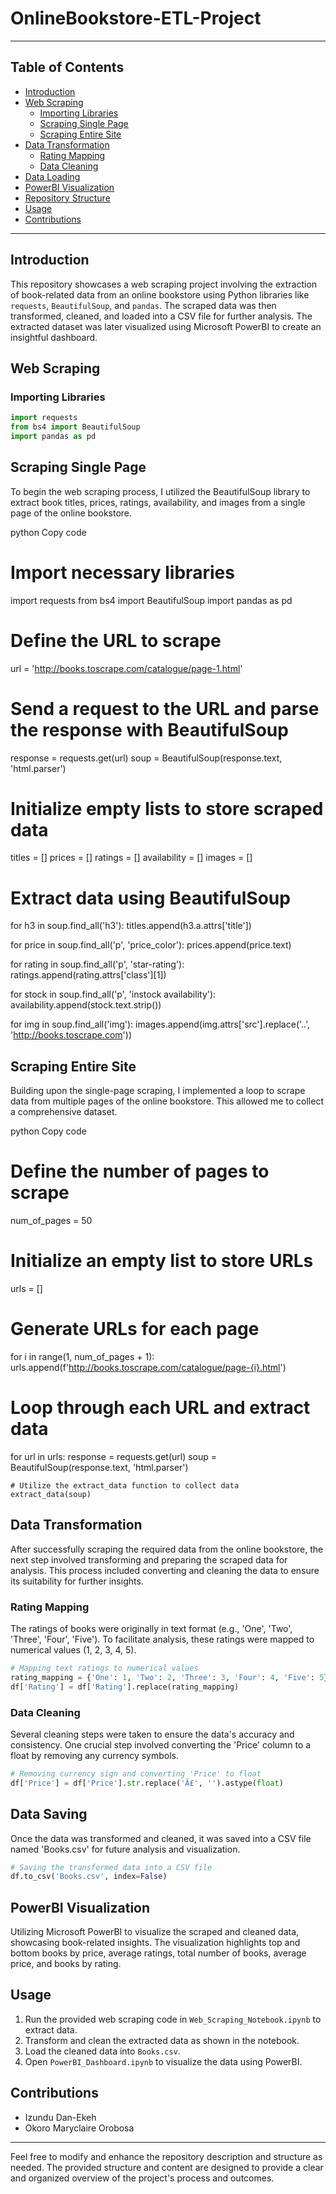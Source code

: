 # OnlineBookstore-ETL-Project

---

## Table of Contents
- [Introduction](#introduction)
- [Web Scraping](#web-scraping)
  - [Importing Libraries](#importing-libraries)
  - [Scraping Single Page](#scraping-single-page)
  - [Scraping Entire Site](#scraping-entire-site)
- [Data Transformation](#data-transformation)
  - [Rating Mapping](#rating-mapping)
  - [Data Cleaning](#data-cleaning)
- [Data Loading](#data-loading)
- [PowerBI Visualization](#powerbi-visualization)
- [Repository Structure](#repository-structure)
- [Usage](#usage)
- [Contributions](#contributions)

---

## Introduction
This repository showcases a web scraping project involving the extraction of book-related data from an online bookstore using Python libraries like `requests`, `BeautifulSoup`, and `pandas`. The scraped data was then transformed, cleaned, and loaded into a CSV file for further analysis. The extracted dataset was later visualized using Microsoft PowerBI to create an insightful dashboard.

## Web Scraping
### Importing Libraries
```python
import requests
from bs4 import BeautifulSoup
import pandas as pd
```

## Scraping Single Page
To begin the web scraping process, I utilized the BeautifulSoup library to extract book titles, prices, ratings, availability, and images from a single page of the online bookstore.

python
Copy code
# Import necessary libraries
import requests
from bs4 import BeautifulSoup
import pandas as pd

# Define the URL to scrape
url = 'http://books.toscrape.com/catalogue/page-1.html'

# Send a request to the URL and parse the response with BeautifulSoup
response = requests.get(url)
soup = BeautifulSoup(response.text, 'html.parser')

# Initialize empty lists to store scraped data
titles = []
prices = []
ratings = []
availability = []
images = []

# Extract data using BeautifulSoup
for h3 in soup.find_all('h3'):
    titles.append(h3.a.attrs['title'])
    
for price in soup.find_all('p', 'price_color'):
    prices.append(price.text)
    
for rating in soup.find_all('p', 'star-rating'):
    ratings.append(rating.attrs['class'][1])
    
for stock in soup.find_all('p', 'instock availability'):
    availability.append(stock.text.strip())
    
for img in soup.find_all('img'):
    images.append(img.attrs['src'].replace('..', 'http://books.toscrape.com'))
    
## Scraping Entire Site
Building upon the single-page scraping, I implemented a loop to scrape data from multiple pages of the online bookstore. This allowed me to collect a comprehensive dataset.

python
Copy code
# Define the number of pages to scrape
num_of_pages = 50

# Initialize an empty list to store URLs
urls = []

# Generate URLs for each page
for i in range(1, num_of_pages + 1):
    urls.append(f'http://books.toscrape.com/catalogue/page-{i}.html')

# Loop through each URL and extract data
for url in urls:
    response = requests.get(url)
    soup = BeautifulSoup(response.text, 'html.parser')
    
    # Utilize the extract_data function to collect data
    extract_data(soup)

## Data Transformation
After successfully scraping the required data from the online bookstore, the next step involved transforming and preparing the scraped data for analysis. This process included converting and cleaning the data to ensure its suitability for further insights.

### Rating Mapping
The ratings of books were originally in text format (e.g., 'One', 'Two', 'Three', 'Four', 'Five'). To facilitate analysis, these ratings were mapped to numerical values (1, 2, 3, 4, 5).

```python
# Mapping text ratings to numerical values
rating_mapping = {'One': 1, 'Two': 2, 'Three': 3, 'Four': 4, 'Five': 5}
df['Rating'] = df['Rating'].replace(rating_mapping)
```

### Data Cleaning
Several cleaning steps were taken to ensure the data's accuracy and consistency. One crucial step involved converting the 'Price' column to a float by removing any currency symbols.

```python
# Removing currency sign and converting 'Price' to float
df['Price'] = df['Price'].str.replace('Â£', '').astype(float)
```

## Data Saving
Once the data was transformed and cleaned, it was saved into a CSV file named 'Books.csv' for future analysis and visualization.

```python
# Saving the transformed data into a CSV file
df.to_csv('Books.csv', index=False)
```

## PowerBI Visualization
Utilizing Microsoft PowerBI to visualize the scraped and cleaned data, showcasing book-related insights. The visualization highlights top and bottom books by price, average ratings, total number of books, average price, and books by rating.


## Usage
1. Run the provided web scraping code in `Web_Scraping_Notebook.ipynb` to extract data.
2. Transform and clean the extracted data as shown in the notebook.
3. Load the cleaned data into `Books.csv`.
4. Open `PowerBI_Dashboard.ipynb` to visualize the data using PowerBI.

## Contributions
- Izundu Dan-Ekeh
- Okoro Maryclaire Orobosa



---

Feel free to modify and enhance the repository description and structure as needed. The provided structure and content are designed to provide a clear and organized overview of the project's process and outcomes.
